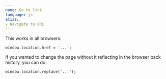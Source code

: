 ```yaml
---
name: Go to link
language: js
alias:
- Navigate to URL
---
```

This works in all browsers:

`window.location.href = '...';`

If you wanted to change the page without it reflecting in the browser back history, you can do:

`window.location.replace('...');`
